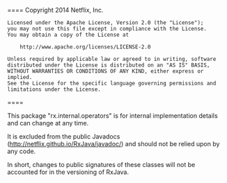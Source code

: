 ====
    Copyright 2014 Netflix, Inc.

    Licensed under the Apache License, Version 2.0 (the "License");
    you may not use this file except in compliance with the License.
    You may obtain a copy of the License at

        http://www.apache.org/licenses/LICENSE-2.0

    Unless required by applicable law or agreed to in writing, software
    distributed under the License is distributed on an "AS IS" BASIS,
    WITHOUT WARRANTIES OR CONDITIONS OF ANY KIND, either express or implied.
    See the License for the specific language governing permissions and
    limitations under the License.
====

This package "rx.internal.operators" is for internal implementation details and can change at any time.

It is excluded from the public Javadocs (http://netflix.github.io/RxJava/javadoc/) and should not be relied upon by any code.

In short, changes to public signatures of these classes will not be accounted for in the versioning of RxJava.